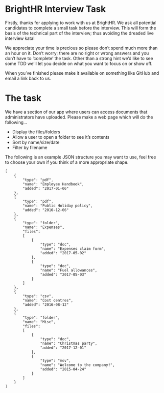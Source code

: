 # BrightHR Interview Task
Firstly, thanks for applying to work with us at BrightHR.
We ask all potential candidates to complete a small task before the interview. This will form the basis of the technical part of the interview; thus avoiding the dreaded live interview kata! 

We appreciate your time is precious so please don’t spend much more than an hour on it. Don’t worry; there are no right or wrong answers and you don’t have to ‘complete’ the task. Other than a strong hint we’d like to see some TDD we’ll let you decide on what you want to focus on or show off.

When you’ve finished please make it available on something like GitHub and email a link back to us.

# The task

We have a section of our app where users can access documents that administrators have uploaded. Please make a web page which will do the following...
- Display the files/folders
- Allow a user to open a folder to see it’s contents
- Sort by name/size/date
- Filter by filename

The following is an example JSON structure you may want to use, feel free to choose your own if you think of a more appropriate shape.
```
[
    {     
        "type": "pdf",     
        "name": "Employee Handbook",     
        "added": "2017-01-06"
    },
    {     
        "type": "pdf",     
        "name": "Public Holiday policy",     
        "added": "2016-12-06"
    },
    {     
        "type": "folder",     
        "name": "Expenses",     
        "files": 
        [
            {         
                "type": "doc",         
                "name": "Expenses claim form",
                "added": "2017-05-02"
            },
            {         
                "type": "doc",
                "name": "Fuel allowances",
                "added": "2017-05-03"
            }
        ]
    },
    {     
        "type": "csv",
        "name": "Cost centres",     
        "added": "2016-08-12"
    },
    {     
        "type": "folder",     
        "name": "Misc",     
        "files": 
        [
            {         
                "type": "doc",         
                "name": "Christmas party",         
                "added": "2017-12-01"
            },
            {         
                "type": "mov",         
                "name": "Welcome to the company!",         
                "added": "2015-04-24"
            }
        ]
    }
]
